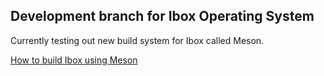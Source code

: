 ## **Development branch for Ibox Operating System**
Currently testing out new build system for Ibox called Meson.

[How to build Ibox using Meson](BuildingIbox.md)
